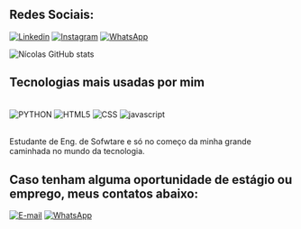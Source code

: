 ## Redes Sociais:
[![Linkedin](https://img.shields.io/badge/LinkedIn-0077B5?style=for-the-badge&logo=linkedin&logoColor=white)](https://www.linkedin.com/in/n%C3%ADcolas-moura-150394278/)
[![Instagram](https://img.shields.io/badge/Instagram-E4405F?style=for-the-badge&logo=instagram&logoColor=white)](https://www.instagram.com/mouranicolauu/)
[![WhatsApp](https://img.shields.io/badge/WhatsApp-25D366?style=for-the-badge&logo=whatsapp&logoColor=white)](https://api.whatsapp.com/send/?phone=5521974802574&text&type=phone_number&app_absent=0)

![Nícolas GitHub stats](https://github-readme-stats.vercel.app/api?username=nicolasmouura&show_icons=true&theme=dark)

## Tecnologias mais usadas por mim

<div style="display: inline_block"><br/>
<img align="center" alt="PYTHON" src="https://img.shields.io/badge/Python-14354C?style=for-the-badge&logo=python&logoColor=white" />
<img align="center" alt="HTML5" src="https://img.shields.io/badge/HTML5-E34F26?style=for-the-badge&logo=html5&logoColor=white" />
<img align="center" alt="CSS" src="https://img.shields.io/badge/CSS-239120?&style=for-the-badge&logo=css3&logoColor=white" />
<img align="center" alt="javascript" src="https://img.shields.io/badge/JavaScript-323330?style=for-the-badge&logo=javascript&logoColor=F7DF1E" />
</div></br>

Estudante de Eng. de Sofwtare e só no começo da minha grande caminhada no mundo da tecnologia.</br>

## Caso tenham alguma oportunidade de estágio ou emprego, meus contatos abaixo:
[![E-mail](https://img.shields.io/badge/Gmail-D14836?style=for-the-badge&logo=gmail&logoColor=white)](mailto::nicolasmouramyssenjob@gmail.com)
[![WhatsApp](https://img.shields.io/badge/WhatsApp-25D366?style=for-the-badge&logo=whatsapp&logoColor=white)](https://api.whatsapp.com/send/?phone=5521974802574&text&type=phone_number&app_absent=0)
